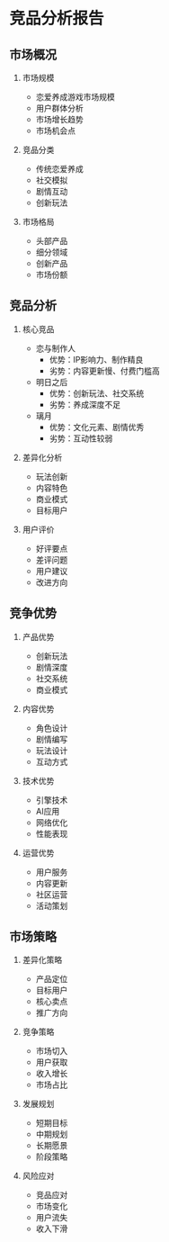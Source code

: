 # 竞品分析报告

## 市场概况
1. 市场规模
   - 恋爱养成游戏市场规模
   - 用户群体分析
   - 市场增长趋势
   - 市场机会点

2. 竞品分类
   - 传统恋爱养成
   - 社交模拟
   - 剧情互动
   - 创新玩法

3. 市场格局
   - 头部产品
   - 细分领域
   - 创新产品
   - 市场份额

## 竞品分析
1. 核心竞品
   - 恋与制作人
     * 优势：IP影响力、制作精良
     * 劣势：内容更新慢、付费门槛高
   - 明日之后
     * 优势：创新玩法、社交系统
     * 劣势：养成深度不足
   - 璃月
     * 优势：文化元素、剧情优秀
     * 劣势：互动性较弱

2. 差异化分析
   - 玩法创新
   - 内容特色
   - 商业模式
   - 目标用户

3. 用户评价
   - 好评要点
   - 差评问题
   - 用户建议
   - 改进方向

## 竞争优势
1. 产品优势
   - 创新玩法
   - 剧情深度
   - 社交系统
   - 商业模式

2. 内容优势
   - 角色设计
   - 剧情编写
   - 玩法设计
   - 互动方式

3. 技术优势
   - 引擎技术
   - AI应用
   - 网络优化
   - 性能表现

4. 运营优势
   - 用户服务
   - 内容更新
   - 社区运营
   - 活动策划

## 市场策略
1. 差异化策略
   - 产品定位
   - 目标用户
   - 核心卖点
   - 推广方向

2. 竞争策略
   - 市场切入
   - 用户获取
   - 收入增长
   - 市场占比

3. 发展规划
   - 短期目标
   - 中期规划
   - 长期愿景
   - 阶段策略

4. 风险应对
   - 竞品应对
   - 市场变化
   - 用户流失
   - 收入下滑
